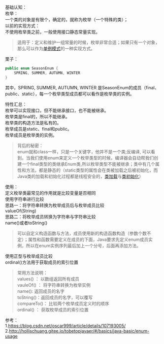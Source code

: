 基础认知：  
枚举：  
一个类的对象是有限个，确定的，就称为枚举（一个特殊的类）；  
以前的实现方式：  
不使用枚举类之前，一般使用接口静态常量实现。  
>适用于：定义和维护一组常量的时候，枚举非常合适；如果只有一个对象，那么可以作为[单例模式](../03并发编程/单例模式.md)的一种实现方式。  

栗子：  
```java
public enum SeasonEnum {
	SPRING, SUMMER, AUTUMN, WINTER
}
```
其中，SPRING, SUMMER, AUTUMN, WINTER 是SeasonEnum的成员（final、public、static），每一个枚举类型成员都可以看作是枚举类的实例。  

特性汇总：  
枚举可以实现接口，但不能继承接口，也不能被继承。  
枚举类是final的，所以不能继承。  
枚举类的构造方法是私有的。  
枚举成员是static、final和public。  
枚举成员是枚举类的实例。    


>背后的秘密：  
>enum就和class一样，只是一个关键字，他并不是一个类;反编译, 可以看到，当我们使用enum来定义一个枚举类型的时候，编译器会自动帮我们创建一个final类型的类继承Enum类,所以枚举类型不能被继承；类中有几个属性和方法，都是静态的（static类型的属性会在类被加载之后被初始化，而Java类的加载和初始化过程都是线程安全的，[类加载](./Java基础学习(98)-类加载.md)与[类初始化](./Java基础学习(97)-类初始化.md)）


使用：  
定义枚举类最常见的作用就是比较变量是否相同  
使用字符串进行比较  
思路一：将字符串转换为枚举成员后与枚举成员比较  
valueOf(String)  
思路二：将枚举成员转换为字符串与字符串比较  
name()或者toString()  
>可以自定义构造函数与方法，成员使用新的构造函数构造（参数个数不定）；属性和函数需要定义在成员的下面，Java要求先定义enum成员实例，所以在enum实例序列最后加上一个分号，后面再添加方法。

使用正型与枚举成员比较  
ordinal()方法用于获取成员的索引位置  

>常用方法说明：  
>values() ： 以数组返回所有成员  
>vauleOf() ： 将字符串转换为枚举实例  
>name(): 返回成员的名字  
>toString()：返回成员的名字，可以覆写  
>compareTo()： 比较两个枚举成员定义时的顺序  
>ordinal() ： 获取枚举成员的索引位置  

参考：  
1.https://blog.csdn.net/oscar999/article/details/107193005/  
2.http://hollischuang.gitee.io/tobetopjavaer/#/basics/java-basic/enum-usage  
